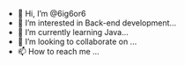 - 👋 Hi, I’m @6ig6or6
- 👀 I’m interested in Back-end development...
- 🌱 I’m currently learning Java...
- 💞️ I’m looking to collaborate on ...
- 📫 How to reach me ...

<!---
6ig6or6/6ig6or6 is a ✨ special ✨ repository because its `README.md` (this file) appears on your GitHub profile.
You can click the Preview link to take a look at your changes.
--->
